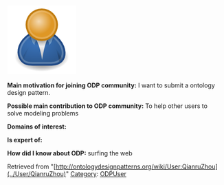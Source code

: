 [![Image:ODPUser.png](../images/a/a6/ODPUser.png)](../Image/ODPUser.png "Image:ODPUser.png")




  





__Main motivation for joining ODP community:__ I want to submit a ontology design pattern.


__Possible main contribution to ODP community:__ To help other users to solve modeling problems


__Domains of interest:__


  



__Is expert of:__


  

__How did I know about ODP:__ surfing the web






Retrieved from "[http://ontologydesignpatterns.org/wiki/User:QianruZhou](../User/QianruZhou)"
 [Category](http://ontologydesignpatterns.org/wiki/Special:Categories "Special:Categories"): [ODPUser](../Category/ODPUser "Category:ODPUser")